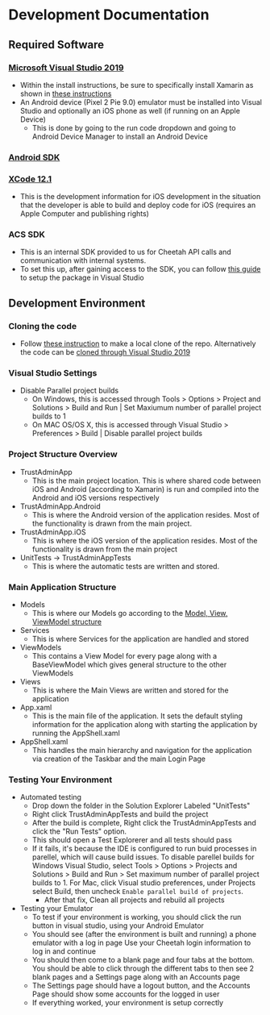 # Development Documentation
## Required Software
### [Microsoft Visual Studio 2019](https://visualstudio.microsoft.com/downloads/)
- Within the install instructions, be sure to specifically install Xamarin as shown in [these instructions](https://docs.microsoft.com/en-us/xamarin/get-started/installation/windows)
- An Android device (Pixel 2 Pie 9.0) emulator must be installed into Visual Studio and optionally an iOS phone as well (if running on an Apple Device)
	- This is done by going to the run code dropdown and going to Android Device Manager to install an Android Device
### [Android SDK](https://developer.android.com/studio)
### [XCode 12.1](https://developer.apple.com/xcode/)
 - This is the development information for iOS development in the situation that the developer is able to build and deploy code for iOS (requires an Apple Computer and publishing rights)
### ACS SDK
- This is an internal SDK provided to us for Cheetah API calls and communication with internal systems.
- To set this up, after gaining access to the SDK, you can follow [this guide](https://docs.microsoft.com/en-us/nuget/quickstart/install-and-use-a-package-in-visual-studio) to setup the package in Visual Studio
## Development Environment
### Cloning the code
- Follow [these instruction](https://support.atlassian.com/bitbucket-cloud/docs/clone-a-repository/) to make a local clone of the repo. Alternatively the code can be [cloned through Visual Studio 2019](https://docs.microsoft.com/en-us/visualstudio/get-started/tutorial-open-project-from-repo?view=vs-2019)
### Visual Studio Settings
- Disable Parallel project builds
	- On Windows, this is accessed through Tools > Options > Project and Solutions > Build and Run | Set Maxiumum number of parallel project builds to 1
	- On MAC OS/OS X, this is accessed through Visual Studio > Preferences > Build | Disable parallel project builds
### Project Structure Overview
 - TrustAdminApp
	 - This is the main project location. This is where shared code between iOS and Android (according to Xamarin) is run and compiled into the Android and iOS versions respectively 
- TrustAdminApp.Android
	 - This is where the Android version of the application resides. Most of the functionality is drawn from the main project.
- TrustAdminApp.iOS
	 - This is where the iOS version of the application resides. Most of the functionality is drawn from the main project
- UnitTests -> TrustAdminAppTests
	- This is where the automatic tests are written and stored.
### Main Application Structure
- Models
	- This is where our Models go according to the [Model, View, ViewModel structure](https://en.wikipedia.org/wiki/Model%E2%80%93view%E2%80%93viewmodel)
- Services
	- This is where Services for the application are handled and stored
- ViewModels
	- This contains a View Model for every page along with a BaseViewModel which gives general structure to the other ViewModels
- Views
	- This is where the Main Views are written and stored for the application
- App.xaml
	- This is the main file of the application. It sets the default styling information for the application along with starting the application by running the AppShell.xaml
- AppShell.xaml
	- This handles the main hierarchy and navigation for the application via creation of the Taskbar and the main Login Page
### Testing Your Environment
- Automated testing
	- Drop down the folder in the Solution Explorer Labeled "UnitTests"
	- Right click TrustAdminAppTests and build the project
	- After the build is complete, Right click the TrustAdminAppTests and click the "Run Tests" option.
	- This should open a Test Explorerer and all tests should pass
	- If it fails, it's because the IDE is configured to run buid processes in parellel, which will cause build issues. To disable parellel builds for Windows Visual Studio, select Tools > Options > Projects and Solutions > Build and Run > Set maximum number of parallel project builds to 1. For Mac, click Visual studio preferences, under Projects select Build, then uncheck `Enable parallel build of projects`.
		- After that fix, Clean all projects and rebuild all projects
- Testing your Emulator
	- To test if your environment is working, you should click the run button in visual studio, using your Android Emulator
	- You should see (after the environment is built and running) a phone emulator with a log in page Use your Cheetah login information to log in and continue
	-  You should then come to a blank page and four tabs at the bottom. You should be able to click through the different tabs to then see 2 blank pages and a Settings page along with an Accounts page
	- The Settings page should have a logout button, and the Accounts Page should show some accounts for the logged in user
	- If everything worked, your environment is setup correctly
